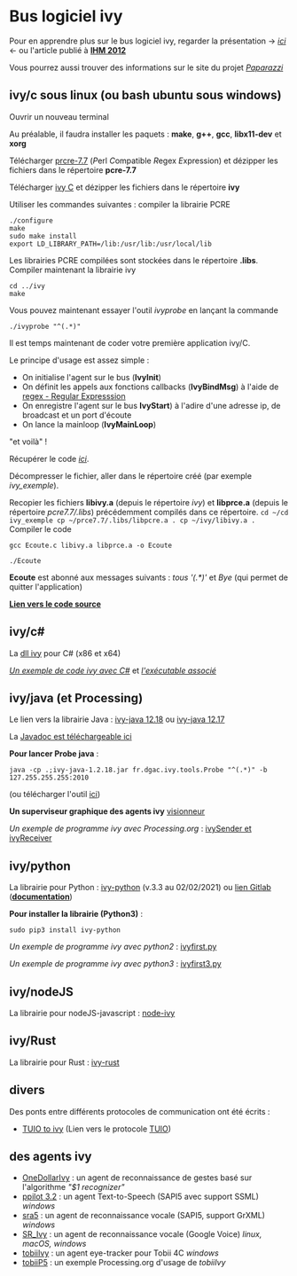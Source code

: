 # Bus logiciel ivy

Pour en apprendre plus sur le bus logiciel ivy, regarder la présentation -> [*ici*](https://github.com/truillet/ivy/blob/master/doc/C_ivy_2.5.pdf) <- ou l'article publié à **[IHM 2012](https://hal-enac.archives-ouvertes.fr/hal-00940960/document)**

Vous pourrez aussi trouver des informations sur le site du projet *[Paparazzi](https://wiki.paparazziuav.org/wiki/Ivy)*

## ivy/c sous linux (ou bash ubuntu sous windows)
Ouvrir un nouveau terminal

Au préalable, il faudra installer les paquets : **make**, **g++**, **gcc**, **libx11-dev** et **xorg**

Télécharger [prcre-7.7](https://github.com/truillet/ivy/blob/master/lib/pcre-7.7.zip) (*P*erl *C*ompatible *R*egex *E*xpression) et dézipper les fichiers dans le répertoire **pcre-7.7**

Télécharger [ivy C](https://github.com/truillet/ivy/blob/master/lib/ivy.zip) et dézipper les fichiers dans le répertoire **ivy**

Utiliser les commandes suivantes : compiler la librairie PCRE
```cd prce-7.7
./configure
make
sudo make install
export LD_LIBRARY_PATH=/lib:/usr/lib:/usr/local/lib
```
Les librairies PCRE compilées sont stockées dans le répertoire **.libs**. Compiler maintenant la librairie ivy 

```
cd ../ivy
make
```
Vous pouvez maintenant essayer l'outil *ivyprobe* en lançant la commande

```
./ivyprobe "^(.*)"
```

Il est temps maintenant de coder votre première application ivy/C. 

Le principe d'usage est assez simple : 
* On initialise l'agent sur le bus (**IvyInit**)
* On définit les appels aux fonctions callbacks (**IvyBindMsg**) à l'aide de [regex - Regular Expresssion](https://regexr.com) 
* On enregistre l'agent sur le bus **IvyStart**) à l'adire d'une adresse ip, de broadcast et un port d'écoute
* On lance la mainloop (**IvyMainLoop**)

"et voilà" ! 

Récupérer le code [*ici*](https://github.com/truillet/ivy/blob/master/code/example_c.zip).

Décompresser le fichier, aller dans le répertoire créé (par exemple *ivy_exemple*).

Recopier les fichiers **libivy.a** (depuis le répertoire *ivy*) et **libprce.a** (depuis le répertoire *pcre7.7/.libs*) précédemment compilés dans ce répertoire.
``
cd ~/cd ivy_exemple
cp ~/prce7.7/.libs/libpcre.a .
cp ~/ivy/libivy.a .
``
Compiler le code

````
gcc Ecoute.c libivy.a libprce.a -o Ecoute

./Ecoute
````
**Ecoute** est abonné aux messages suivants : *tous '(.\*)'* et *Bye* (qui permet de quitter l'application)

**[Lien vers le code source](https://github.com/lii-enac/libivy)**


## ivy/c#
La [dll ivy](https://github.com/truillet/ivy/blob/master/lib/ivy_csharp_dll.zip) pour C# (x86 et x64)

*[Un exemple de code ivy avec C#](https://github.com/truillet/ivy/blob/master/code/ppilot_src.zip)* et *[l'exécutable associé](https://github.com/truillet/ivy/blob/master/lib/ppilot5_v3.2.zip)*

## ivy/java (et Processing)
Le lien vers la librairie Java : [ivy-java 12.18](https://github.com/truillet/ivy/blob/master/lib/ivy-java-1.2.18.jar) ou [ivy-java 12.17](https://github.com/truillet/ivy/blob/master/lib/ivy-java-1.2.17.jar)

La [Javadoc est téléchargeable ici](https://github.com/truillet/ivy/blob/master/lib/javadoc-ivy-1.2.18.zip)

**Pour lancer Probe java** : 
```
java -cp .;ivy-java-1.2.18.jar fr.dgac.ivy.tools.Probe "^(.*)" -b 127.255.255.255:2010
```
(ou télécharger l'outil [ici](https://github.com/truillet/ivy/blob/master/code/Probe.zip))

**Un superviseur graphique des agents ivy** [visionneur](https://github.com/truillet/ivy/blob/master/lib/visionneur_1_2.zip)

*Un exemple de programme ivy avec Processing.org* : [ivySender et ivyReceiver](https://github.com/truillet/ivy/blob/master/code/ivyP5.zip) 

## ivy/python
La librairie pour Python : [ivy-python](https://pypi.org/project/ivy-python) (v.3.3 au 02/02/2021) ou [lien Gitlab](https://gitlab.com/ivybus/ivy-python) (**[documentation](https://ivy-python.readthedocs.io/en/latest/index.html)**)

**Pour installer la librairie (Python3)** : 
```
sudo pip3 install ivy-python
```

*Un exemple de programme ivy avec python2* : [ivyfirst.py](https://github.com/truillet/upssitech/blob/master/SRI/3A/ID/TP/Code/ivyfirst.py)

*Un exemple de programme ivy avec python3* : [ivyfirst3.py](https://github.com/truillet/ivy/blob/master/code/ivyfirst3.py)

## ivy/nodeJS
La librairie pour nodeJS-javascript : [node-ivy](https://github.com/nilpotence/node-ivy)

## ivy/Rust
La librairie pour Rust : [ivy-rust](https://github.com/paparazzi/ivy-rust)

## divers
Des ponts entre différents protocoles de communication ont été écrits :
* [TUIO to ivy](https://github.com/truillet/TUIO2ivy) (Lien vers le protocole [TUIO](https://www.tuio.org))

## des agents ivy
* [OneDollarIvy](https://github.com/truillet/OneDollarIvy) : un agent de reconnaissance de gestes basé sur l'algorithme *"$1 recognizer"*
* [ppilot 3.2](https://github.com/truillet/ivy/blob/master/agents/ppilot5_3.2.zip) : un agent Text-to-Speech (SAPI5 avec support SSML) *windows* 
* [sra5](https://github.com/truillet/upssitech/blob/master/SRI/3A/IHM/TP/Code/sra5.zip) : un agent de reconnaissance vocale (SAPI5, support GrXML) *windows*
* [SR_Ivy](https://github.com/truillet/tas_de_code/blob/master/Speech_Recognition/SR_ivy.py) : un agent de reconnaissance vocale (Google Voice) *linux, macOS, windows*
* [tobiiIvy](https://github.com/truillet/ivy/blob/master/agents/tobiiIvy.zip) : un agent eye-tracker pour Tobii 4C *windows*
* [tobiiP5](https://github.com/truillet/ivy/blob/master/agents/tobiiP5.zip) : un exemple Processing.org d'usage de *tobiiIvy* 

